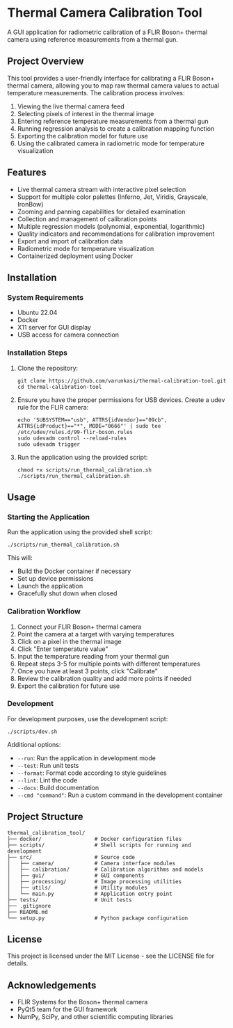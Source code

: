 # Thermal Camera Calibration Tool

A GUI application for radiometric calibration of a FLIR Boson+ thermal camera using reference measurements from a thermal gun.

## Project Overview

This tool provides a user-friendly interface for calibrating a FLIR Boson+ thermal camera, allowing you to map raw thermal camera values to actual temperature measurements. The calibration process involves:

1. Viewing the live thermal camera feed
2. Selecting pixels of interest in the thermal image
3. Entering reference temperature measurements from a thermal gun
4. Running regression analysis to create a calibration mapping function
5. Exporting the calibration model for future use
6. Using the calibrated camera in radiometric mode for temperature visualization

## Features

- Live thermal camera stream with interactive pixel selection
- Support for multiple color palettes (Inferno, Jet, Viridis, Grayscale, IronBow)
- Zooming and panning capabilities for detailed examination
- Collection and management of calibration points
- Multiple regression models (polynomial, exponential, logarithmic)
- Quality indicators and recommendations for calibration improvement
- Export and import of calibration data
- Radiometric mode for temperature visualization
- Containerized deployment using Docker

## Installation

### System Requirements

- Ubuntu 22.04
- Docker
- X11 server for GUI display
- USB access for camera connection

### Installation Steps

1. Clone the repository:
   ```
   git clone https://github.com/varunkasi/thermal-calibration-tool.git
   cd thermal-calibration-tool
   ```

2. Ensure you have the proper permissions for USB devices. Create a udev rule for the FLIR camera:
   ```
   echo 'SUBSYSTEM=="usb", ATTRS{idVendor}=="09cb", ATTRS{idProduct}=="*", MODE="0666"' | sudo tee /etc/udev/rules.d/99-flir-boson.rules
   sudo udevadm control --reload-rules
   sudo udevadm trigger
   ```

3. Run the application using the provided script:
   ```
   chmod +x scripts/run_thermal_calibration.sh
   ./scripts/run_thermal_calibration.sh
   ```

## Usage

### Starting the Application

Run the application using the provided shell script:
```
./scripts/run_thermal_calibration.sh
```

This will:
- Build the Docker container if necessary
- Set up device permissions
- Launch the application
- Gracefully shut down when closed

### Calibration Workflow

1. Connect your FLIR Boson+ thermal camera
2. Point the camera at a target with varying temperatures
3. Click on a pixel in the thermal image
4. Click "Enter temperature value"
5. Input the temperature reading from your thermal gun
6. Repeat steps 3-5 for multiple points with different temperatures
7. Once you have at least 3 points, click "Calibrate"
8. Review the calibration quality and add more points if needed
9. Export the calibration for future use

### Development

For development purposes, use the development script:
```
./scripts/dev.sh
```

Additional options:
- `--run`: Run the application in development mode
- `--test`: Run unit tests
- `--format`: Format code according to style guidelines
- `--lint`: Lint the code
- `--docs`: Build documentation
- `--cmd "command"`: Run a custom command in the development container

## Project Structure

```
thermal_calibration_tool/
├── docker/                 # Docker configuration files
├── scripts/                # Shell scripts for running and development
├── src/                    # Source code
│   ├── camera/             # Camera interface modules
│   ├── calibration/        # Calibration algorithms and models
│   ├── gui/                # GUI components
│   ├── processing/         # Image processing utilities
│   ├── utils/              # Utility modules
│   └── main.py             # Application entry point
├── tests/                  # Unit tests
├── .gitignore
├── README.md
└── setup.py                # Python package configuration
```

## License

This project is licensed under the MIT License - see the LICENSE file for details.

## Acknowledgements

- FLIR Systems for the Boson+ thermal camera
- PyQt5 team for the GUI framework
- NumPy, SciPy, and other scientific computing libraries